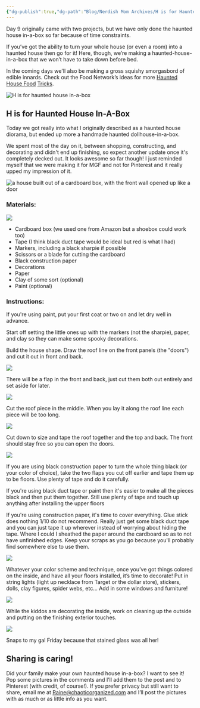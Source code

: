 ```yaml
---
{"dg-publish":true,"dg-path":"Blog/Nerdish Mom Archives/H is for Haunted House.md","permalink":"/blog/nerdish-mom-archives/h-is-for-haunted-house/","title":"H is for Haunted House In-A-Box","tags":["crafting","halloween","homeschool","parenting"],"noteIcon":"","created":"2019-10-09","updated":"2023-08-22T12:32:14.000-04:00"}
---
```



Day 9 originally came with two projects, but we have only done the haunted house in-a-box so far because of time constraints.

If you’ve got the ability to turn your whole house (or even a room) into a haunted house then go for it! Here, though, we’re making a haunted-house-in-a-box that we won’t have to take down before bed.

In the coming days we'll also be making a gross squishy smorgasbord of edible innards. Check out the Food Network’s ideas for more [Haunted House Food](https://www.foodnetwork.ca/archives/blog/10-easy-haunted-house-food-tricks/13829/) [Tricks](https://www.foodnetwork.ca/archives/blog/10-easy-haunted-house-food-tricks/13829/).

![H is for haunted house in-a-box](https://i.imgur.com/zFdKofd.png)

## H is for Haunted House In-A-Box

Today we got really into what I originally described as a haunted house diorama, but ended up more a handmade haunted dollhouse-in-a-box.

We spent most of the day on it, between shopping, constructing, and decorating and didn't end up finishing, so expect another update once it's completely decked out. It looks awesome so far though! I just reminded myself that we were making it for MGF and not for Pinterest and it really upped my impression of it.

![a house built out of a cardboard box, with the front wall opened up like a door](https://i.imgur.com/bDhaXH3.jpg)

### Materials:

![](https://i.imgur.com/MXAQzDX.jpg)

- Cardboard box (we used one from Amazon but a shoebox could work too)
- Tape (I think black duct tape would be ideal but red is what I had)
- Markers, including a black sharpie if possible
- Scissors or a blade for cutting the cardboard
- Black construction paper
- Decorations
- Paper
- Clay of some sort (optional)
- Paint (optional)

### Instructions:

If you're using paint, put your first coat or two on and let dry well in advance.

Start off setting the little ones up with the markers (not the sharpie), paper, and clay so they can make some spooky decorations.

Build the house shape. Draw the roof line on the front panels (the "doors") and cut it out in front and back.

![](https://i.imgur.com/ics1PfZ.jpg)

There will be a flap in the front and back, just cut them both out entirely and set aside for later.

![](https://i.imgur.com/K3VR2Ed.jpg)

Cut the roof piece in the middle. When you lay it along the roof line each piece will be too long.

![](https://i.imgur.com/v1zGieL.jpg)

Cut down to size and tape the roof together and the top and back. The front should stay free so you can open the doors.

![](https://i.imgur.com/J3K8DQW.jpg)

If you are using black construction paper to turn the whole thing black (or your color of choice), take the two flaps you cut off earlier and tape them up to be floors. Use plenty of tape and do it carefully.

If you're using black duct tape or paint then it's easier to make all the pieces black and then put them together. Still use plenty of tape and touch up anything after installing the upper floors

If you're using construction paper, it's time to cover everything. Glue stick does nothing 1/10 do not recommend. Really just get some black duct tape and you can just tape it up wherever instead of worrying about hiding the tape. Where I could I sheathed the paper around the cardboard so as to not have unfinished edges. Keep your scraps as you go because you'll probably find somewhere else to use them.

![](https://i.imgur.com/Lp8MCNE.jpg)

Whatever your color scheme and technique, once you’ve got things colored on the inside, and have all your floors installed, it’s time to decorate! Put in string lights (light up necklace from Target or the dollar store), stickers, dolls, clay figures, spider webs, etc... Add in some windows and furniture!

![](https://i.imgur.com/nawGccM.jpg)

While the kiddos are decorating the inside, work on cleaning up the outside and putting on the finishing exterior touches.

![](https://i.imgur.com/4MfEu5X.jpg)

Snaps to my gal Friday because that stained glass was all her!

## Sharing is caring!

Did your family make your own haunted house in-a-box? I want to see it! Pop some pictures in the comments and I’ll add them to the post and to Pinterest (with credit, of course!). If you prefer privacy but still want to share, email me at [Raine@chaoticorganized.com](mailto:raine@chaoticorganized.com) and I’ll post the pictures with as much or as little info as you want.
